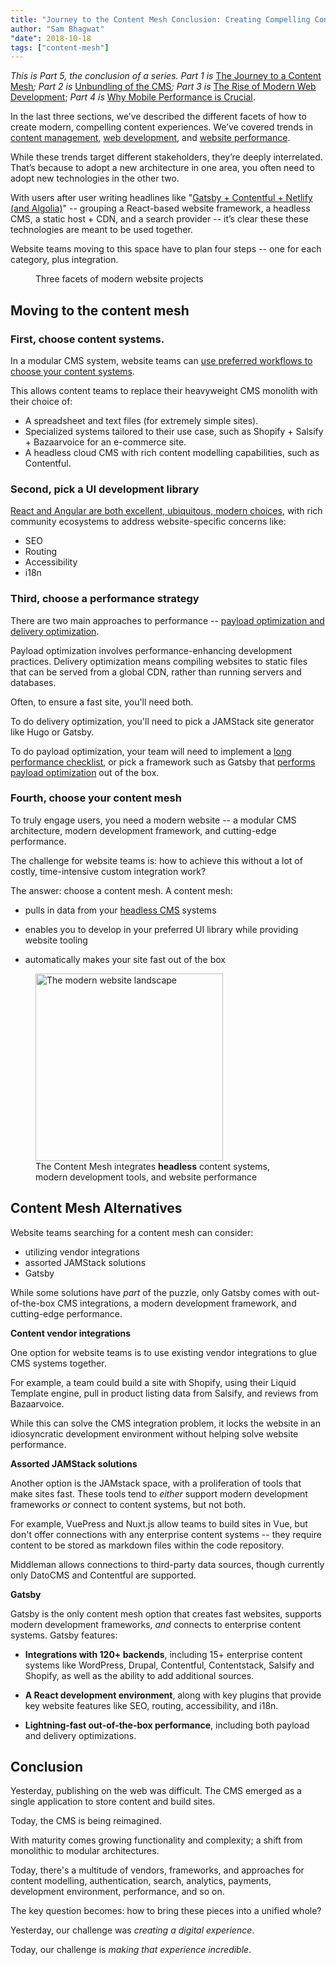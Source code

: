 ```yaml
---
title: "Journey to the Content Mesh Conclusion: Creating Compelling Content Experiences"
author: "Sam Bhagwat"
"date": 2018-10-18
tags: ["content-mesh"]
---
```


_This is Part 5, the conclusion of a series. Part 1 is_ [The Journey to a Content Mesh](/blog/2018-10-04-journey-to-the-content-mesh)_; Part 2 is_ [Unbundling of the CMS](/blog/2018-10-10-unbundling-of-the-cms)_; Part 3 is_ [The Rise of Modern Web Development](/blog/2018-10-11-rise-of-modern-web-development); _Part 4 is_ [Why Mobile Performance is Crucial](/blog/2018-10-16-why-mobile-performance-is-crucial).

In the last three sections, we’ve described the different facets of how to create modern, compelling content experiences. We’ve covered trends in [content management](/blog/2018-10-10-unbundling-of-the-cms), [web development](/blog/2018-10-11-rise-of-modern-web-development), and [website performance](/blog/2018-10-16-why-mobile-performance-is-crucial).

While these trends target different stakeholders, they’re deeply interrelated. That’s because to adopt a new architecture in one area, you often need to adopt new technologies in the other two.

With users after user writing headlines like "[Gatsby + Contentful + Netlify (and Algolia)](/blog/2017-12-06-gatsby-plus-contentful-plus-netlify/)" -- grouping a React-based website framework, a headless CMS, a static host + CDN, and a search provider -- it’s clear these these technologies are meant to be used together.

Website teams moving to this space have to plan four steps -- one for each category, plus integration.

<figure>
  <img alt="" src="./modern-website-performance.png" />
  <figcaption>Three facets of modern website projects</figcaption>
</figure>

## Moving to the content mesh

### First, choose content systems.

In a modular CMS system, website teams can [use preferred workflows to choose your content systems](/blog/2018-10-10-unbundling-of-the-cms).

This allows content teams to replace their heavyweight CMS monolith with their choice of:

- A spreadsheet and text files (for extremely simple sites).
- Specialized systems tailored to their use case, such as Shopify + Salsify + Bazaarvoice for an e-commerce site.
- A headless cloud CMS with rich content modelling capabilities, such as Contentful.

### Second, pick a UI development library

[React and Angular are both excellent, ubiquitous, modern choices](/blog/2018-10-11-rise-of-modern-web-development), with rich community ecosystems to address website-specific concerns like:

- SEO
- Routing
- Accessibility
- i18n

### Third, choose a performance strategy

There are two main approaches to performance -- [payload optimization and delivery optimization](/blog/2018-10-16-why-mobile-performance-is-crucial#how-performance-optimization-works).

Payload optimization involves performance-enhancing development practices. Delivery optimization means compiling websites to static files that can be served from a global CDN, rather than running servers and databases.

Often, to ensure a fast site, you'll need both.

To do delivery optimization, you'll need to pick a JAMStack site generator like Hugo or Gatsby.

To do payload optimization, your team will need to implement a [long performance checklist](https://www.smashingmagazine.com/2019/01/front-end-performance-checklist-2019-pdf-pages/), or pick a framework such as Gatsby that [performs payload optimization](/features/#legend) out of the box.

### Fourth, choose your content mesh

To truly engage users, you need a modern website -- a modular CMS architecture, modern development framework, and cutting-edge performance.

The challenge for website teams is: how to achieve this without a lot of costly, time-intensive custom integration work?

The answer: choose a content mesh. A content mesh:

- pulls in data from your [headless CMS](/docs/headless-cms/) systems

- enables you to develop in your preferred UI library while providing website tooling

- automatically makes your site fast out of the box

<figure>
  <img
    alt="The modern website landscape"
    src="./content-mesh.png"
    height="300"
  />
  <figcaption>
    The Content Mesh integrates <b>headless</b> content systems, modern
    development tools, and website performance
  </figcaption>
</figure>

## Content Mesh Alternatives

Website teams searching for a content mesh can consider:

- utilizing vendor integrations
- assorted JAMStack solutions
- Gatsby

While some solutions have _part_ of the puzzle, only Gatsby comes with out-of-the-box CMS integrations, a modern development framework, and cutting-edge performance.

**Content vendor integrations**

One option for website teams is to use existing vendor integrations to glue CMS systems together.

For example, a team could build a site with Shopify, using their Liquid Template engine, pull in product listing data from Salsify, and reviews from Bazaarvoice.

While this can solve the CMS integration problem, it locks the website in an idiosyncratic development environment without helping solve website performance.

**Assorted JAMStack solutions**

Another option is the JAMstack space, with a proliferation of tools that make sites fast. These tools tend to _either_ support modern development frameworks _or_ connect to content systems, but not both.

For example, VuePress and Nuxt.js allow teams to build sites in Vue, but don't offer connections with any enterprise content systems -- they require content to be stored as markdown files within the code repository.

Middleman allows connections to third-party data sources, though currently only DatoCMS and Contentful are supported.

**Gatsby**

Gatsby is the only content mesh option that creates fast websites, supports modern development frameworks, _and_ connects to enterprise content systems. Gatsby features:

- **Integrations with 120+ backends**, including 15+ enterprise content systems like WordPress, Drupal, Contentful, Contentstack, Salsify and Shopify, as well as the ability to add additional sources.

- **A React development environment**, along with key plugins that provide key website features like SEO, routing, accessibility, and i18n.

- **Lightning-fast out-of-the-box performance**, including both payload and delivery optimizations.

## Conclusion

Yesterday, publishing on the web was difficult. The CMS emerged as a single application to store content and build sites.

Today, the CMS is being reimagined.

With maturity comes growing functionality and complexity; a shift from monolithic to modular architectures.

Today, there's a multitude of vendors, frameworks, and approaches for content modelling, authentication, search, analytics, payments, development environment, performance, and so on.

The key question becomes: how to bring these pieces into a unified whole?

Yesterday, our challenge was _creating a digital experience_.

Today, our challenge is _making that experience incredible_.
